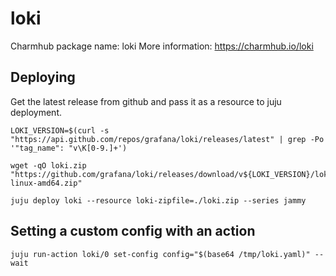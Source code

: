 # loki

Charmhub package name: loki
More information: https://charmhub.io/loki

## Deploying
Get the latest release from github and pass it as a resource to juju deployment.

    LOKI_VERSION=$(curl -s "https://api.github.com/repos/grafana/loki/releases/latest" | grep -Po '"tag_name": "v\K[0-9.]+')
    
    wget -qO loki.zip "https://github.com/grafana/loki/releases/download/v${LOKI_VERSION}/loki-linux-amd64.zip"
    
    juju deploy loki --resource loki-zipfile=./loki.zip --series jammy

## Setting a custom config with an action

    juju run-action loki/0 set-config config="$(base64 /tmp/loki.yaml)" --wait

